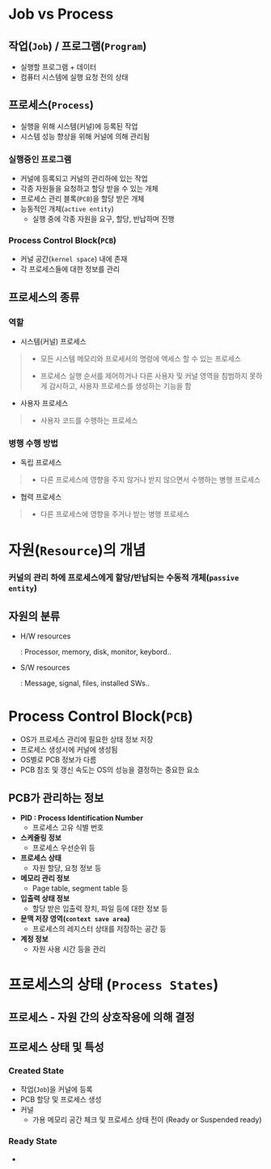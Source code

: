 # Job vs Process

## 작업(`Job`) / 프로그램(`Program`)

* 실행할 프로그램 + 데이터
* 컴퓨터 시스템에 실행 요청 전의 상태



## 프로세스(`Process`)

* 실행을 위해 시스템(커널)에 등록된 작업
* 시스템 성능 향상을 위해 커널에 의해 관리됨



### 실행중인 프로그램

* 커널에 등록되고 커널의 관리하에 있는 작업
* 각종 자원들을 요청하고 할당 받을 수 있는 개체
* 프로세스 관리 블록(`PCB`)을 할당 받은 개체
* 능동적인 개체(`active entity`)
  * 실행 중에 각종 자원을 요구, 할당, 반납하며 진행



### Process Control Block(`PCB`)

* 커널 공간(`kernel space`) 내에 존재
* 각 프로세스들에 대한 정보를 관리



## 프로세스의 종류

### 역할

* 시스템(커널) 프로세스

> * 모든 시스템 메모리와 프로세서의 명령에 액세스 할 수 있는 프로세스
>
> * 프로세스 실행 순서를 제어하거나 다른 사용자 및 커널 영역을 침범하지 못하게 감시하고, 사용자 프로세스를 생성하는 기능을 함

* 사용자 프로세스

> * 사용자 코드를 수행하는 프로세스

### 병행 수행 방법

* 독립 프로세스

> * 다른 프로세스에 영향을 주지 않거나 받지 않으면서 수행하는 병행 프로세스

* 협력 프로세스

> * 다른 프로세스에 영향을 주거나 받는 병행 프로세스



# 자원(`Resource`)의 개념

### 커널의 관리 하에 프로세스에게 할당/반납되는 수동적 개체(`passive entity`)



## 자원의 분류

* H/W resources

  : Processor, memory, disk, monitor, keybord..

* S/W resources

  : Message, signal, files, installed SWs..



# Process Control Block(`PCB`)

* OS가 프로세스 관리에 필요한 상태 정보 저장
* 프로세스 생성시에 커널에 생성됨
* OS별로 PCB 정보가 다름
* PCB 참조 및 갱신 속도는 OS의 성능을 결정하는 중요한 요소



## PCB가 관리하는 정보

* **PID : Process Identification Number**
  * 프로세스 고유 식별 번호
* **스케줄링 정보**
  * 프로세스 우선순위 등
* **프로세스 상태**
  * 자원 할당, 요청 정보 등
* **메모리 관리 정보**
  * Page table, segment table 등
* **입출력 상태 정보**
  * 할당 받은 입출력 장치, 파일 등에 대한 정보 등
* **문맥 저장 영역(`context save area`)**
  * 프로세스의 레지스터 상태를 저장하는 공간 등
* **계정 정보**
  * 자원 사용 시간 등을 관리



# 프로세스의 상태 (`Process States`)

## 프로세스 - 자원 간의 상호작용에 의해 결정



## 프로세스 상태 및 특성

### Created State

* 작업(`Job`)을 커널에 등록
* PCB 할당 및 프로세스 생성
* 커널
  * 가용 메모리 공간 체크 및 프로세스 상태 전이 (Ready or Suspended ready)



### Ready State

* 






















